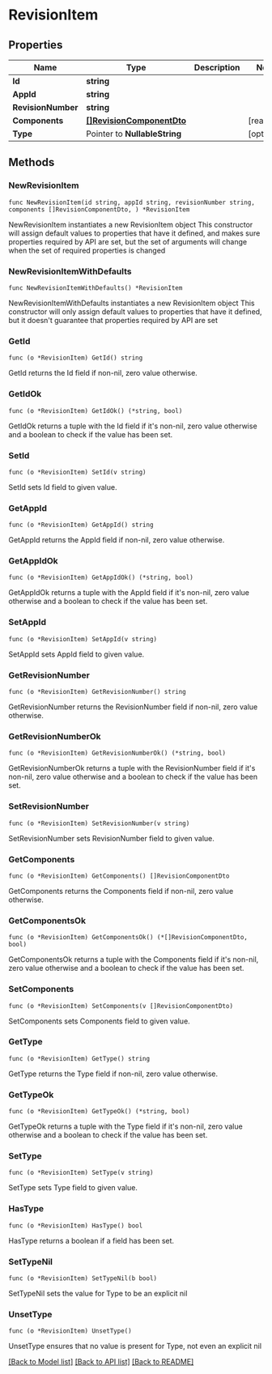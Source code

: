 # RevisionItem

## Properties

Name | Type | Description | Notes
------------ | ------------- | ------------- | -------------
**Id** | **string** |  | 
**AppId** | **string** |  | 
**RevisionNumber** | **string** |  | 
**Components** | [**[]RevisionComponentDto**](RevisionComponentDto.md) |  | [readonly] 
**Type** | Pointer to **NullableString** |  | [optional] 

## Methods

### NewRevisionItem

`func NewRevisionItem(id string, appId string, revisionNumber string, components []RevisionComponentDto, ) *RevisionItem`

NewRevisionItem instantiates a new RevisionItem object
This constructor will assign default values to properties that have it defined,
and makes sure properties required by API are set, but the set of arguments
will change when the set of required properties is changed

### NewRevisionItemWithDefaults

`func NewRevisionItemWithDefaults() *RevisionItem`

NewRevisionItemWithDefaults instantiates a new RevisionItem object
This constructor will only assign default values to properties that have it defined,
but it doesn't guarantee that properties required by API are set

### GetId

`func (o *RevisionItem) GetId() string`

GetId returns the Id field if non-nil, zero value otherwise.

### GetIdOk

`func (o *RevisionItem) GetIdOk() (*string, bool)`

GetIdOk returns a tuple with the Id field if it's non-nil, zero value otherwise
and a boolean to check if the value has been set.

### SetId

`func (o *RevisionItem) SetId(v string)`

SetId sets Id field to given value.


### GetAppId

`func (o *RevisionItem) GetAppId() string`

GetAppId returns the AppId field if non-nil, zero value otherwise.

### GetAppIdOk

`func (o *RevisionItem) GetAppIdOk() (*string, bool)`

GetAppIdOk returns a tuple with the AppId field if it's non-nil, zero value otherwise
and a boolean to check if the value has been set.

### SetAppId

`func (o *RevisionItem) SetAppId(v string)`

SetAppId sets AppId field to given value.


### GetRevisionNumber

`func (o *RevisionItem) GetRevisionNumber() string`

GetRevisionNumber returns the RevisionNumber field if non-nil, zero value otherwise.

### GetRevisionNumberOk

`func (o *RevisionItem) GetRevisionNumberOk() (*string, bool)`

GetRevisionNumberOk returns a tuple with the RevisionNumber field if it's non-nil, zero value otherwise
and a boolean to check if the value has been set.

### SetRevisionNumber

`func (o *RevisionItem) SetRevisionNumber(v string)`

SetRevisionNumber sets RevisionNumber field to given value.


### GetComponents

`func (o *RevisionItem) GetComponents() []RevisionComponentDto`

GetComponents returns the Components field if non-nil, zero value otherwise.

### GetComponentsOk

`func (o *RevisionItem) GetComponentsOk() (*[]RevisionComponentDto, bool)`

GetComponentsOk returns a tuple with the Components field if it's non-nil, zero value otherwise
and a boolean to check if the value has been set.

### SetComponents

`func (o *RevisionItem) SetComponents(v []RevisionComponentDto)`

SetComponents sets Components field to given value.


### GetType

`func (o *RevisionItem) GetType() string`

GetType returns the Type field if non-nil, zero value otherwise.

### GetTypeOk

`func (o *RevisionItem) GetTypeOk() (*string, bool)`

GetTypeOk returns a tuple with the Type field if it's non-nil, zero value otherwise
and a boolean to check if the value has been set.

### SetType

`func (o *RevisionItem) SetType(v string)`

SetType sets Type field to given value.

### HasType

`func (o *RevisionItem) HasType() bool`

HasType returns a boolean if a field has been set.

### SetTypeNil

`func (o *RevisionItem) SetTypeNil(b bool)`

 SetTypeNil sets the value for Type to be an explicit nil

### UnsetType
`func (o *RevisionItem) UnsetType()`

UnsetType ensures that no value is present for Type, not even an explicit nil

[[Back to Model list]](../README.md#documentation-for-models) [[Back to API list]](../README.md#documentation-for-api-endpoints) [[Back to README]](../README.md)


